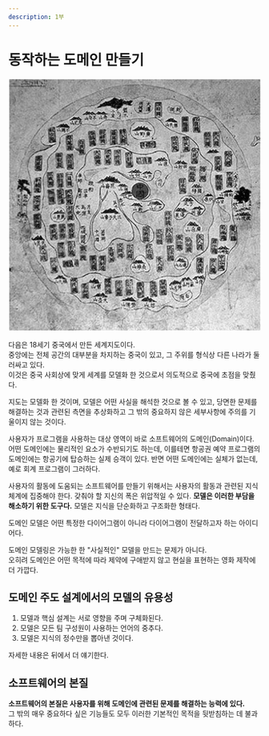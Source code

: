 ```yaml
---
description: 1부
---
```


# 동작하는 도메인 만들기

![](<../../../.gitbook/assets/image (1).png>)

다음은 18세기 중국에서 만든 세계지도이다.\
중앙에는 전체 공간의 대부분을 차지하는 중국이 있고, 그 주위를 형식상 다른 나라가 둘러싸고 있다.\
이것은 중국 사회상에 맞게 세계를 모델화 한 것으로서 의도적으로 중국에 초점을 맞췄다.

지도는 모델화 한 것이며, 모델은 어떤 사실을 해석한 것으로 볼 수 있고, 당면한 문제를 해결하는 것과 관련된 측면을 추상화하고 그 밖의 중요하지 않은 세부사항에 주의를 기울이지 않는 것이다.

사용자가 프로그램을 사용하는 대상 영역이 바로 소프트웨어의 도메인(Domain)이다.\
어떤 도메인에는 물리적인 요소가 수반되기도 하는데, 이를테면 항공권 예약 프로그램의 도메인에는 항공기에 탑승하는 실제 승객이 있다. 반면 어떤 도메인에는 실체가 없는데, 예로 회계 프로그램이 그러하다.

사용자의 활동에 도움되는 소프트웨어를 만들기 위해서는 사용자의 활동과 관련된 지식 체계에 집중해야 한다. 갖춰야 할 지신의 폭은 위압적일 수 있다. **모델은 이러한 부담을 해소하기 위한 도구다.** 모델은 지식을 단순화하고 구조화한 형태다.

도메인 모델은 어떤 특정한 다이어그램이 아니라 다이어그램이 전달하고자 하는 아이디어다.

도메인 모델링은 가능한 한 "사실적인" 모델을 만드는 문제가 아니다.\
오히려 도메인은 어떤 목적에 따라 제약에 구애받지 않고 현실을 표현하는 영화 제작에 더 가깝다.

## 도메인 주도 설계에서의 모델의 유용성

1. 모델과 핵심 설계는 서로 영향을 주며 구체화된다.
2. 모델은 모든 팀 구성원이 사용하는 언어의 중추다.
3. 모델은 지식의 정수만을 뽑아낸 것이다.

자세한 내용은 뒤에서 더 얘기한다.

## 소프트웨어의 본질

**소프트웨어의 본질은 사용자를 위해 도메인에 관련된 문제를 해결하는 능력에 있다.**\
그 밖의 매우 중요하다 싶은 기능들도 모두 이러한 기본적인 목적을 뒷받침하는 데 불과하다.

